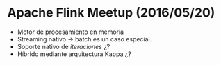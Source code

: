 # Apache Flink Meetup (2016/05/20)

* Motor de procesamiento en memoria
* Streaming nativo -> batch es un caso especial.
* Soporte nativo de *iteraciones* ¿?
* Híbrido mediante arquitectura Kappa ¿?
